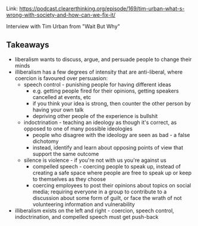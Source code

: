 Link: https://podcast.clearerthinking.org/episode/169/tim-urban-what-s-wrong-with-society-and-how-can-we-fix-it/

Interview with Tim Urban from "Wait But Why"

## Takeaways

- liberalism wants to discuss, argue, and persuade people to change their minds
- illiberalism has a few degrees of intensity that are anti-liberal, where coercion is favoured over persuasion:
	- speech control - punishing people for having different ideas
		- e.g. getting people fired for their opinions, getting speakers cancelled at events, etc
		- if you think your idea is strong, then counter the other person by having your own talk
		- depriving other people of the experience is bullshit
	- indoctrination - teaching an ideology as though it's correct, as opposed to one of many possible ideologies
		- people who disagree with the ideology are seen as bad - a false dichotomy
		- instead, identify and learn about opposing points of view that support the same outcome
	- silence is violence - if you're not with us you're against us
		- compelled speech - coercing people to speak up, instead of creating a safe space where people are free to speak up or keep to themselves as they choose
		- coercing employees to post their opinions about topics on social media; requiring everyone in a group to contribute to a discussion about some form of guilt, or face the wrath of not volunteering information and vulnerability
- illiberalism exists on the left and right - coercion, speech control, indoctrination, and compelled speech must get push-back